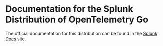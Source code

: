 # Documentation for the Splunk Distribution of OpenTelemetry Go

The official documentation for this distribution can be found in the
[Splunk Docs](https://docs.splunk.com/Observability/gdi/get-data-in/application/go/get-started.html)
site.

